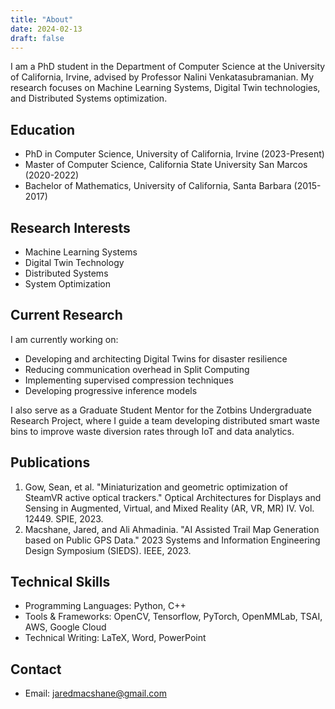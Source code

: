 ```yaml
---
title: "About"
date: 2024-02-13
draft: false
---
```


I am a PhD student in the Department of Computer Science at the University of California, Irvine, advised by Professor Nalini Venkatasubramanian. My research focuses on Machine Learning Systems, Digital Twin technologies, and Distributed Systems optimization.

## Education

- PhD in Computer Science, University of California, Irvine (2023-Present)
- Master of Computer Science, California State University San Marcos (2020-2022)
- Bachelor of Mathematics, University of California, Santa Barbara (2015-2017)

## Research Interests

- Machine Learning Systems
- Digital Twin Technology
- Distributed Systems
- System Optimization

## Current Research

I am currently working on:
- Developing and architecting Digital Twins for disaster resilience
- Reducing communication overhead in Split Computing
- Implementing supervised compression techniques
- Developing progressive inference models

I also serve as a Graduate Student Mentor for the Zotbins Undergraduate Research Project, where I guide a team developing distributed smart waste bins to improve waste diversion rates through IoT and data analytics.

## Publications

1. Gow, Sean, et al. "Miniaturization and geometric optimization of SteamVR active optical trackers." Optical Architectures for Displays and Sensing in Augmented, Virtual, and Mixed Reality (AR, VR, MR) IV. Vol. 12449. SPIE, 2023.
2. Macshane, Jared, and Ali Ahmadinia. "AI Assisted Trail Map Generation based on Public GPS Data." 2023 Systems and Information Engineering Design Symposium (SIEDS). IEEE, 2023.

## Technical Skills

- Programming Languages: Python, C++
- Tools & Frameworks: OpenCV, Tensorflow, PyTorch, OpenMMLab, TSAI, AWS, Google Cloud
- Technical Writing: LaTeX, Word, PowerPoint

## Contact

- Email: jaredmacshane@gmail.com 
